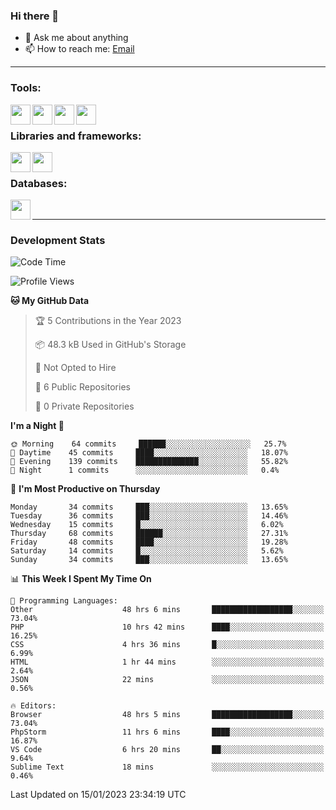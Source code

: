 ### Hi there 👋

- 💬 Ask me about anything
- 📫 How to reach me: [Email]

---

### Tools:
<img align='left' height="32" width="32" src="https://cdn.jsdelivr.net/npm/simple-icons@4.8.0/icons/phpstorm.svg" />
<img align='left' height="32" width="32" src="https://cdn.jsdelivr.net/npm/simple-icons@4.8.0/icons/sublimetext.svg" />
<img align='left' height="32" width="32" src="https://cdn.jsdelivr.net/npm/simple-icons@4.8.0/icons/laragon.svg" />
<img align='left' height="32" width="32" src="https://cdn.jsdelivr.net/npm/simple-icons@4.8.0/icons/xampp.svg" />
<br>

### Libraries and frameworks:
<img align='left' height="32" width="32" src="https://cdn.jsdelivr.net/npm/simple-icons@4.8.0/icons/laravel.svg" />
<img align='left' height="32" width="32" src="https://cdn.jsdelivr.net/npm/simple-icons@4.8.0/icons/jquery.svg" />
<br>

### Databases:
<img align='left' height="32" width="32" src="https://cdn.jsdelivr.net/npm/simple-icons@4.8.0/icons/mysql.svg" />
<br>

---
### Development Stats
<!--START_SECTION:waka-->
![Code Time](http://img.shields.io/badge/Code%20Time-759%20hrs%2026%20mins-blue)

![Profile Views](http://img.shields.io/badge/Profile%20Views-0-blue)

**🐱 My GitHub Data** 

> 🏆 5 Contributions in the Year 2023
 > 
> 📦 48.3 kB Used in GitHub's Storage 
 > 
> 🚫 Not Opted to Hire
 > 
> 📜 6 Public Repositories 
 > 
> 🔑 0 Private Repositories  
 > 
**I'm a Night 🦉** 

```text
🌞 Morning    64 commits     ██████░░░░░░░░░░░░░░░░░░░   25.7% 
🌆 Daytime    45 commits     ████░░░░░░░░░░░░░░░░░░░░░   18.07% 
🌃 Evening    139 commits    ██████████████░░░░░░░░░░░   55.82% 
🌙 Night      1 commits      ░░░░░░░░░░░░░░░░░░░░░░░░░   0.4%

```
📅 **I'm Most Productive on Thursday** 

```text
Monday       34 commits     ███░░░░░░░░░░░░░░░░░░░░░░   13.65% 
Tuesday      36 commits     ███░░░░░░░░░░░░░░░░░░░░░░   14.46% 
Wednesday    15 commits     █░░░░░░░░░░░░░░░░░░░░░░░░   6.02% 
Thursday     68 commits     ██████░░░░░░░░░░░░░░░░░░░   27.31% 
Friday       48 commits     ████░░░░░░░░░░░░░░░░░░░░░   19.28% 
Saturday     14 commits     █░░░░░░░░░░░░░░░░░░░░░░░░   5.62% 
Sunday       34 commits     ███░░░░░░░░░░░░░░░░░░░░░░   13.65%

```


📊 **This Week I Spent My Time On** 

```text
💬 Programming Languages: 
Other                    48 hrs 6 mins       ██████████████████░░░░░░░   73.04% 
PHP                      10 hrs 42 mins      ████░░░░░░░░░░░░░░░░░░░░░   16.25% 
CSS                      4 hrs 36 mins       █░░░░░░░░░░░░░░░░░░░░░░░░   6.99% 
HTML                     1 hr 44 mins        ░░░░░░░░░░░░░░░░░░░░░░░░░   2.64% 
JSON                     22 mins             ░░░░░░░░░░░░░░░░░░░░░░░░░   0.56%

🔥 Editors: 
Browser                  48 hrs 5 mins       ██████████████████░░░░░░░   73.04% 
PhpStorm                 11 hrs 6 mins       ████░░░░░░░░░░░░░░░░░░░░░   16.87% 
VS Code                  6 hrs 20 mins       ██░░░░░░░░░░░░░░░░░░░░░░░   9.64% 
Sublime Text             18 mins             ░░░░░░░░░░░░░░░░░░░░░░░░░   0.46%

```


 Last Updated on 15/01/2023 23:34:19 UTC
<!--END_SECTION:waka-->

[huyviet]: https://huyviet.vn/
[EMAIl]: https://mail.google.com/mail/u/0/?fs=1&tf=cm&source=mailto&to=huynguyenviet0110@gmail.com
